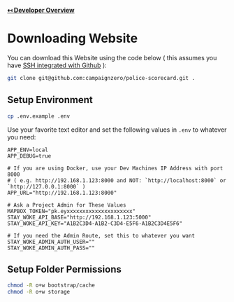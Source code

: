 **[↤ Developer Overview](../README.md)**

Downloading Website
===

You can download this Website using the code below ( this assumes you have [SSH integrated with Github](https://help.github.com/articles/adding-a-new-ssh-key-to-your-github-account/) ):

```bash
git clone git@github.com:campaignzero/police-scorecard.git .
```

Setup Environment
---

```bash
cp .env.example .env
```

Use your favorite text editor and set the following values in `.env` to whatever you need:

```
APP_ENV=local
APP_DEBUG=true

# If you are using Docker, use your Dev Machines IP Address with port 8000
# ( e.g. http://192.168.1.123:8000 and NOT: `http://localhost:8000` or `http://127.0.0.1:8000` )
APP_URL="http://192.168.1.123:8000"

# Ask a Project Admin for These Values
MAPBOX_TOKEN="pk.eyxxxxxxxxxxxxxxxxxxxxx"
STAY_WOKE_API_BASE="http://192.168.1.123:5000"
STAY_WOKE_API_KEY="A1B2C3D4-A1B2-C3D4-E5F6-A1B2C3D4E5F6"

# If you need the Admin Route, set this to whatever you want
STAY_WOKE_ADMIN_AUTH_USER=""
STAY_WOKE_ADMIN_AUTH_PASS=""
```

Setup Folder Permissions
---

```bash
chmod -R o+w bootstrap/cache
chmod -R o+w storage
```
